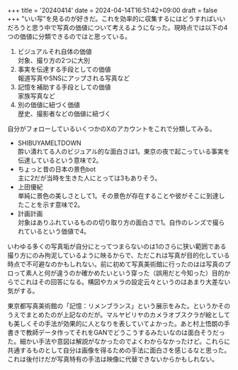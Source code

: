 +++
title = '20240414'
date = 2024-04-14T16:51:42+09:00
draft = false
+++
"いい写"を見るのが好きだ。これを効率的に収集するにはどうすればいいだろうと思う中で写真の価値について考えるようになった。現時点では以下の4つの価値に分類できるのではと思っている。 
1. ビジュアルそれ自体の価値  
対象、撮り方の2つに大別
2. 事実を伝達する手段としての価値  
報道写真やSNSにアップされる写真など
3. 記憶を補助する手段としての価値  
家族写真など
4. 別の価値に紐づく価値  
歴史、撮影者などの価値に紐づく  

自分がフォローしているいくつかのXのアカウントをこれで分類してみる。
- SHIBUYAMELTDOWN  
酔い潰れてる人のビジュアル的な面白さは1。東京の夜で起こっている事実を伝達しているという意味で2。
- ちょっと昔の日本の景色bot  
主に2だが当時を生きた人にとっては3もありそう。
- 上田優紀  
単純に景色の美しさとして1。その景色が存在することや彼がそこに到達したことを示す意味で2。
- 計画計画  
対象はありふれているものの切り取り方の面白さで1。自作のレンズで撮られているという価値で4。

いわゆる多くの写真垢が自分にとってつまらないのは1のさらに狭い範囲である撮り方にのみ拘泥しているように映るからで、ただこれは写真が目的化している時点で不可避なのかもしれない。前に初めて写真美術館に行ったのはは写真のプロって素人と何が違うのか確かめたいという穿った（誤用だと今知った）目的からでこれはその回答になる。構図やカメラの設定云々というのはあまり大差ない気がする。  

東京都写真美術館の「記憶：リメンブランス」という展示をみた。というかそのうえでまとめたのが上記なのだが。マルヤビリヤのカメラオブスクラが絵としても美しくその手法が効果的に人となりを表していてよかった。あと村上悟朗の手書きで教師データ作ってそれをGANでどうこうするみたいなのは面白そうだった。細かい手法や意図は解説がなかったのでよくわからなかったけど。これらに共通するものとして自分は画像を得るための手法に面白さを感じるなと思った。これは後付けだが写真特有の手法は映像に代替できないからかもしれない。